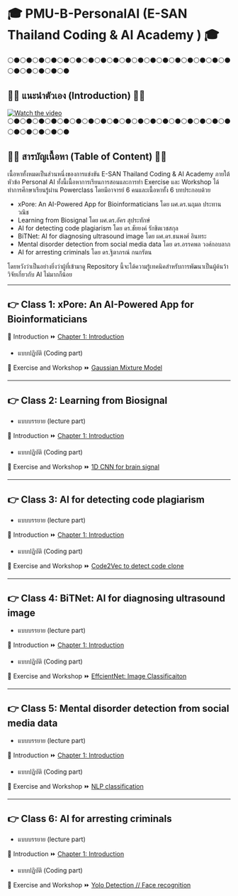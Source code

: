 # :mortar_board: PMU-B-PersonalAI (E-SAN Thailand Coding & AI Academy ) :mortar_board:
:white_circle::black_circle::white_circle::black_circle::white_circle::black_circle::white_circle::black_circle::white_circle::black_circle::white_circle::black_circle::white_circle::black_circle::white_circle::black_circle::white_circle::black_circle::white_circle::black_circle::white_circle::black_circle::white_circle::black_circle::white_circle::black_circle::white_circle::black_circle::white_circle::black_circle::white_circle::black_circle::white_circle::black_circle::white_circle::black_circle::white_circle::black_circle::white_circle::black_circle::white_circle::black_circle::white_circle::black_circle::white_circle::black_circle:
## :thought_balloon::thought_balloon: แนะนำตัวเอง (Introduction) :thought_balloon::thought_balloon:

[![Watch the video](http://img.youtube.com/vi/q5KKOgBHKj0/0.jpg)](https://youtu.be/q5KKOgBHKj0)
:white_circle::black_circle::white_circle::black_circle::white_circle::black_circle::white_circle::black_circle::white_circle::black_circle::white_circle::black_circle::white_circle::black_circle::white_circle::black_circle::white_circle::black_circle::white_circle::black_circle::white_circle::black_circle::white_circle::black_circle::white_circle::black_circle::white_circle::black_circle::white_circle::black_circle::white_circle::black_circle::white_circle::black_circle::white_circle::black_circle::white_circle::black_circle::white_circle::black_circle::white_circle::black_circle::white_circle::black_circle::white_circle::black_circle:
## :thought_balloon::thought_balloon: สารบัญเนื้อหา (Table of Content) :thought_balloon::thought_balloon:

เนื้อหาทั้งหมดเป็นส่วนหนึ่งของการแข่งขัน E-SAN Thailand Coding & AI Academy ภายใต้หัวข้อ Personal AI ทั้งนี้เนื้อหาการเรียนการสอนและการทำ Exercise และ Workshop ได้ทำการศึกษาเรียนรู้ผ่าน Powerclass โดยมีอาจารย์ 6 คนและเนื้อหาทั้ง 6 บทประกอบด้วย

- xPore: An AI-Powered App for Bioinformaticians โดย ผศ.ดร.นฤมล ประทานวณิช
- Learning from Biosignal โดย ผศ.ดร.อัคร สุประทักษ์
- AI for detecting code plagiarism โดย ดร.ชัยยงค์ รักขิตเวชสกุล
- BiTNet: AI for diagnosing ultrasound image โดย ผศ.ดร.ธนพงศ์ อินทระ
- Mental disorder detection from social media data โดย ดร.อรรคพล วงศ์กอบลาภ
- AI for arresting criminals โดย ดร.ฐิตาภรณ์ กนกรัตน
  
โดยหวังว่าเป็นอย่างยิ่งว่าผู้ที่เข้ามาดู Repository นี้จะได้ความรู้เทคนิคสำหรับการพัฒนาเป็นผู้ค้นว้าวิจัยเกี่ยวกับ AI ไม่มากก็น้อย

---

## :point_right: Class 1: xPore: An AI-Powered App for Bioinformaticians
  
:page_facing_up: Introduction :fast_forward: [Chapter 1: Introduction](https://github.com/sitthatkaja/DPDM2023/blob/main/Chapter%201%20Intro.pdf)
- แบบปฎิบัติ (Coding part)
  
:pencil: Exercise and Workshop :fast_forward: [Gaussian Mixture Model](https://github.com/sitthatkaja/PMU-B-PersonalAI/blob/main/GMM.ipynb)

---

## :point_right: Class 2: Learning from Biosignal
- แบบบรรยาย (lecture part)
  
:page_facing_up: Introduction :fast_forward: [Chapter 1: Introduction](https://github.com/sitthatkaja/DPDM2023/blob/main/Chapter%201%20Intro.pdf)
- แบบปฎิบัติ (Coding part)
  
:pencil: Exercise and Workshop :fast_forward: [1D CNN for brain signal](https://github.com/sitthatkaja/Exercise-pmub-learning-biosignals-main)

---

## :point_right: Class 3: AI for detecting code plagiarism
- แบบบรรยาย (lecture part)
  
:page_facing_up: Introduction :fast_forward: [Chapter 1: Introduction](https://github.com/sitthatkaja/DPDM2023/blob/main/Chapter%201%20Intro.pdf)
- แบบปฎิบัติ (Coding part)
  
:pencil: Exercise and Workshop :fast_forward: [Code2Vec to detect code clone](https://github.com/sitthatkaja/PMU-B-PersonalAI/blob/main/Exercise_PMU_B_CodingAI_CodeCloneDetection_Workshop_sitthatka.ipynb)

---

## :point_right: Class 4: BiTNet: AI for diagnosing ultrasound image
- แบบบรรยาย (lecture part)
  
:page_facing_up: Introduction :fast_forward: [Chapter 1: Introduction](https://github.com/sitthatkaja/DPDM2023/blob/main/Chapter%201%20Intro.pdf)
- แบบปฎิบัติ (Coding part)
  
:pencil: Exercise and Workshop :fast_forward: [EffcientNet: Image Classificaiton](https://github.com/sitthatkaja/PMU-B-PersonalAI/blob/main/Exercise_PMUB_Personal_AI_Image_classification_EfficientNetB5.ipynb)

---

## :point_right: Class 5: Mental disorder detection from social media data
- แบบบรรยาย (lecture part)
  
:page_facing_up: Introduction :fast_forward: [Chapter 1: Introduction](https://github.com/sitthatkaja/DPDM2023/blob/main/Chapter%201%20Intro.pdf)
- แบบปฎิบัติ (Coding part)
  
:pencil: Exercise and Workshop :fast_forward: [NLP classification](https://github.com/sitthatkaja/PMU-B-PersonalAI/blob/main/E_san_coding.ipynb)

---

## :point_right: Class 6: AI for arresting criminals
- แบบบรรยาย (lecture part)
  
:page_facing_up: Introduction :fast_forward: [Chapter 1: Introduction](https://github.com/sitthatkaja/DPDM2023/blob/main/Chapter%201%20Intro.pdf)
- แบบปฎิบัติ (Coding part)
  
:pencil: Exercise and Workshop :fast_forward: [Yolo Detection // Face recognition](https://github.com/sitthatkaja/PMU-B-PersonalAI/blob/main/Exercise_Train_Yolov8_Object_Detection_on_Custom_Dataset.ipynb)
